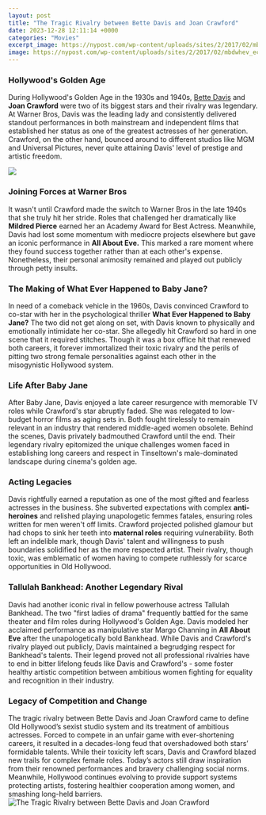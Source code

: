 ```yaml
---
layout: post
title: "The Tragic Rivalry between Bette Davis and Joan Crawford"
date: 2023-12-28 12:11:14 +0000
categories: "Movies"
excerpt_image: https://nypost.com/wp-content/uploads/sites/2/2017/02/mbdwhev_ec070_140241277.jpg?quality=90&amp;strip=all&amp;w=1280
image: https://nypost.com/wp-content/uploads/sites/2/2017/02/mbdwhev_ec070_140241277.jpg?quality=90&amp;strip=all&amp;w=1280
---
```


### Hollywood's Golden Age
During Hollywood's Golden Age in the 1930s and 1940s, [Bette Davis](https://store.fi.io.vn/work-hard-so-my-st-bernard-live-a-better-dog-lover-2) and **Joan Crawford** were two of its biggest stars and their rivalry was legendary. At Warner Bros, Davis was the leading lady and consistently delivered standout performances in both mainstream and independent films that established her status as one of the greatest actresses of her generation. Crawford, on the other hand, bounced around to different studios like MGM and Universal Pictures, never quite attaining Davis' level of prestige and artistic freedom.

![](https://nypost.com/wp-content/uploads/sites/2/2017/02/joan-bette1.jpg?quality=90&amp;strip=all)
### Joining Forces at Warner Bros
It wasn't until Crawford made the switch to Warner Bros in the late 1940s that she truly hit her stride. Roles that challenged her dramatically like **Mildred Pierce** earned her an Academy Award for Best Actress. Meanwhile, Davis had lost some momentum with mediocre projects elsewhere but gave an iconic performance in **All About Eve.** This marked a rare moment where they found success together rather than at each other's expense. Nonetheless, their personal animosity remained and played out publicly through petty insults.
### The Making of What Ever Happened to Baby Jane? 
In need of a comeback vehicle in the 1960s, Davis convinced Crawford to co-star with her in the psychological thriller **What Ever Happened to Baby Jane?** The two did not get along on set, with Davis known to physically and emotionally intimidate her co-star. She allegedly hit Crawford so hard in one scene that it required stitches. Though it was a box office hit that renewed both careers, it forever immortalized their toxic rivalry and the perils of pitting two strong female personalities against each other in the misogynistic Hollywood system.
### Life After Baby Jane
After Baby Jane, Davis enjoyed a late career resurgence with memorable TV roles while Crawford's star abruptly faded. She was relegated to low-budget horror films as aging sets in. Both fought tirelessly to remain relevant in an industry that rendered middle-aged women obsolete. Behind the scenes, Davis privately badmouthed Crawford until the end. Their legendary rivalry epitomized the unique challenges women faced in establishing long careers and respect in Tinseltown's male-dominated landscape during cinema's golden age.
### Acting Legacies 
Davis rightfully earned a reputation as one of the most gifted and fearless actresses in the business. She subverted expectations with complex **anti-heroines** and relished playing unapologetic femmes fatales, ensuring roles written for men weren't off limits. Crawford projected polished glamour but had chops to sink her teeth into **maternal roles** requiring vulnerability. Both left an indelible mark, though Davis' talent and willingness to push boundaries solidified her as the more respected artist. Their rivalry, though toxic, was emblematic of women having to compete ruthlessly for scarce opportunities in Old Hollywood.
### Tallulah Bankhead: Another Legendary Rival 
Davis had another iconic rival in fellow powerhouse actress Tallulah Bankhead. The two "first ladies of drama" frequently battled for the same theater and film roles during Hollywood's Golden Age. Davis modeled her acclaimed performance as manipulative star Margo Channing in **All About Eve** after the unapologetically bold Bankhead. While Davis and Crawford's rivalry played out publicly, Davis maintained a begrudging respect for Bankhead's talents. Their legend proved not all professional rivalries have to end in bitter lifelong feuds like Davis and Crawford's - some foster healthy artistic competition between ambitious women fighting for equality and recognition in their industry.
### Legacy of Competition and Change
The tragic rivalry between Bette Davis and Joan Crawford came to define Old Hollywood’s sexist studio system and its treatment of ambitious actresses. Forced to compete in an unfair game with ever-shortening careers, it resulted in a decades-long feud that overshadowed both stars’ formidable talents. While their toxicity left scars, Davis and Crawford blazed new trails for complex female roles. Today’s actors still draw inspiration from their renowned performances and bravery challenging social norms. Meanwhile, Hollywood continues evolving to provide support systems protecting artists, fostering healthier cooperation among women, and smashing long-held barriers.
![The Tragic Rivalry between Bette Davis and Joan Crawford](https://nypost.com/wp-content/uploads/sites/2/2017/02/mbdwhev_ec070_140241277.jpg?quality=90&amp;strip=all&amp;w=1280)